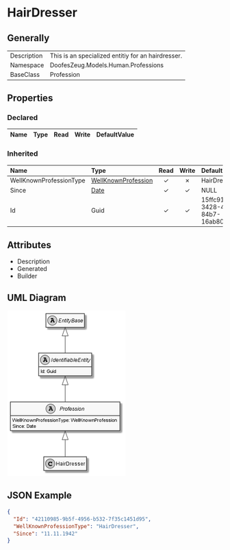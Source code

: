 ﻿# HairDresser

## Generally

|||
|:-|:-|
|Description|This is an specialized entitiy for an hairdresser.|
|Namespace|DoofesZeug.Models.Human.Professions|
|BaseClass|Profession|

## Properties

### Declared

|Name|Type|Read|Write|DefaultValue|
|:---|:---|:--:|:---:|:-----------|

### Inherited

|Name|Type|Read|Write|DefaultValue|
|:---|:---|:--:|:---:|:-----------|
|WellKnownProfessionType|[WellKnownProfession](../../Enumerations/DoofesZeug.Models.Human.Professions\WellKnownProfession.md)|&#x2713;|&#x2717;|HairDresser|
|Since|[Date](../../Models/DoofesZeug.Models.DateAndTime\Date.md)|&#x2713;|&#x2713;|NULL|
|Id|Guid|&#x2713;|&#x2713;|15ffc912-3428-4338-84b7-16ab80f73cfd|

## Attributes

- Description
- Generated
- Builder

## UML Diagram

![HairDresser.png](./HairDresser.png "HairDresser")

## JSON Example

```json
{
  "Id": "42110985-9b5f-4956-b532-7f35c1451d95",
  "WellKnownProfessionType": "HairDresser",
  "Since": "11.11.1942"
}
```

